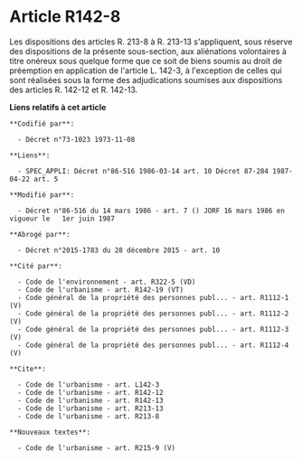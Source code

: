 # Article R142-8

Les dispositions des articles R. 213-8 à R. 213-13 s'appliquent, sous réserve des dispositions de la présente sous-section,
aux aliénations volontaires à titre onéreux sous quelque forme que ce soit de biens soumis au droit de préemption en
application de l'article L. 142-3, à l'exception de celles qui sont réalisées sous la forme des adjudications soumises aux
dispositions des articles R. 142-12 et R. 142-13.

**Liens relatifs à cet article**

	**Codifié par**:

	  - Décret n°73-1023 1973-11-08

	**Liens**:

	  - SPEC_APPLI: Décret n°86-516 1986-03-14 art. 10 Décret 87-284 1987-04-22 art. 5

	**Modifié par**:

	  - Décret n°86-516 du 14 mars 1986 - art. 7 () JORF 16 mars 1986 en vigueur le   1er juin 1987

	**Abrogé par**:

	  - Décret n°2015-1783 du 28 décembre 2015 - art. 10

	**Cité par**:

	  - Code de l'environnement - art. R322-5 (VD)
	  - Code de l'urbanisme - art. R142-19 (VT)
	  - Code général de la propriété des personnes publ... - art. R1112-1 (V)
	  - Code général de la propriété des personnes publ... - art. R1112-2 (V)
	  - Code général de la propriété des personnes publ... - art. R1112-3 (V)
	  - Code général de la propriété des personnes publ... - art. R1112-4 (V)

	**Cite**:

	  - Code de l'urbanisme - art. L142-3
	  - Code de l'urbanisme - art. R142-12
	  - Code de l'urbanisme - art. R142-13
	  - Code de l'urbanisme - art. R213-13
	  - Code de l'urbanisme - art. R213-8

	**Nouveaux textes**:

	  - Code de l'urbanisme - art. R215-9 (V)
